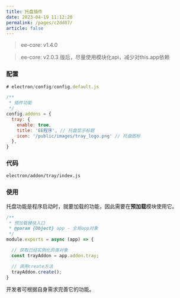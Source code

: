 ```yaml
---
title: 托盘插件
date: 2023-04-19 11:12:20
permalink: /pages/c2dd07/
article: false
---
```


> ee-core: v1.4.0

> ee-core: v2.0.3 版后，尽量使用模块化api，减少对this.app依赖

###  配置
```javascript
# electron/config/config.default.js

/**
 * 插件功能
 */
config.addons = {
  tray: {
    enable: true,
    title: 'EE程序', // 托盘显示标题
    icon: '/public/images/tray_logo.png' // 托盘图标
  },
}
```
###  代码
```bash
electron/addon/tray/index.js
```
###  使用
托盘功能是程序启动时，就要加载的功能，因此需要在**预加载**模块使用它。
```javascript
/**
 * 预加载模块入口
 * @param {Object} app - 全局app对象
 */
module.exports = async (app) => {

  // 获取已经实例化的类对象
  const trayAddon = app.addon.tray;

  // 调用create方法
  trayAddon.create();
}
```
开发者可根据自身需求完善它的功能。
